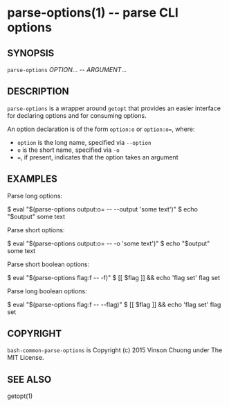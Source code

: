 # parse-options(1) -- parse CLI options

## SYNOPSIS
`parse-options` _OPTION_... -- _ARGUMENT_... <br>

## DESCRIPTION
`parse-options` is a wrapper around `getopt` that provides an easier interface
for declaring options and for consuming options.

An option declaration is of the form `option:o` or `option:o=`, where:

* `option` is the long name, specified via `--option`
* `o` is the short name, specified via `-o`
* `=`, if present, indicates that the option takes an argument

## EXAMPLES
Parse long options:

  $ eval "$(parse-options output:o= -- --output 'some text')"
  $ echo "$output"
  some text

Parse short options:

  $ eval "$(parse-options output:o= -- -o 'some text')"
  $ echo "$output"
  some text

Parse short boolean options:

  $ eval "$(parse-options flag:f -- -f)"
  $ [[ $flag ]] && echo 'flag set'
  flag set

Parse long boolean options:

  $ eval "$(parse-options flag:f -- --flag)"
  $ [[ $flag ]] && echo 'flag set'
  flag set

## COPYRIGHT
`bash-common-parse-options` is Copyright (c) 2015 Vinson Chuong under The MIT
License.

## SEE ALSO
getopt(1)
